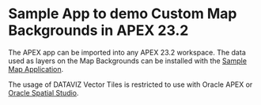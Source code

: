 # Sample App to demo Custom Map Backgrounds in APEX 23.2

The APEX app can be imported into any APEX 23.2 workspace. The data used as layers on the Map Backgrounds can be installed with the [Sample Map Application](https://github.com/oracle/apex/tree/23.2/sample-apps/sample-maps).

The usage of DATAVIZ Vector Tiles is restricted to use with Oracle APEX or [Oracle Spatial Studio](https://www.oracle.com/database/technologies/spatial-studio/get-started.html).
